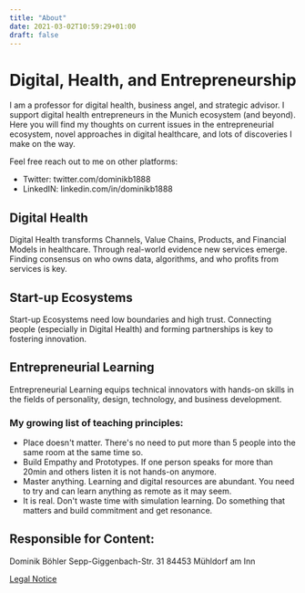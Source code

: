 ```yaml
---
title: "About"
date: 2021-03-02T10:59:29+01:00
draft: false
---
```


# Digital, Health, and Entrepreneurship

I am a professor for digital health, business angel, and strategic advisor. I support digital health entrepreneurs in the Munich ecosystem (and beyond). Here you will find my thoughts on current issues in the entrepreneurial ecosystem, novel approaches in digital healthcare, and lots of discoveries I make on the way.

Feel free reach out to me on other platforms:

- Twitter: twitter.com/dominikb1888
- LinkedIN: linkedin.com/in/dominikb1888

## Digital Health

Digital Health transforms Channels, Value Chains, Products, and Financial Models in healthcare. Through real-world evidence new services emerge. Finding consensus on who owns data, algorithms, and who profits from services is key. 

## Start-up Ecosystems

Start-up Ecosystems need low boundaries and high trust. Connecting people (especially in Digital Health) and forming partnerships is key to fostering innovation.

## Entrepreneurial Learning

Entrepreneurial Learning equips technical innovators with hands-on skills in the fields of personality, design, technology, and business development.

### My growing list of teaching principles:
- Place doesn't matter. There's no need to put more than 5 people into the same room at the same time so. 
- Build Empathy and Prototypes. If one person speaks for more than 20min and others listen it is not hands-on anymore. 
- Master anything. Learning and digital resources are abundant. You need to try and can learn anything as remote as it may seem.
- It is real. Don't waste time with simulation learning. Do something that matters and build commitment and get resonance.

## Responsible for Content:

Dominik Böhler
Sepp-Giggenbach-Str. 31
84453 Mühldorf am Inn

[Legal Notice](/legal-notice)

